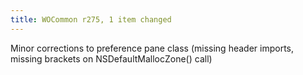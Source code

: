 ```yaml
---
title: WOCommon r275, 1 item changed
---
```


Minor corrections to preference pane class (missing header imports, missing brackets on NSDefaultMallocZone() call)
